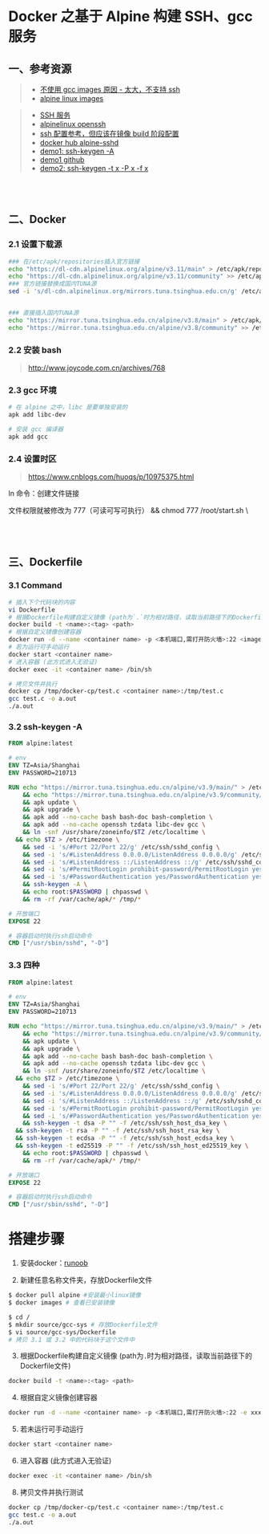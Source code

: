 # Docker 之基于 Alpine 构建 SSH、gcc 服务

## 一、参考资源

> - [不使用 gcc images 原因 - 太大，不支持 ssh](https://www.jianshu.com/p/30fa6448bb63)
> - [alpine linux images](https://blog.csdn.net/qq_39629343/article/details/81513110)

> - [SSH 服务](https://blog.csdn.net/AMimiDou_212/article/details/106502393)
> - [alpinelinux openssh](https://wiki.alpinelinux.org/wiki/Setting_up_a_ssh-server)
> - [ssh 配置参考，但应该在镜像 build 阶段配置](https://blog.csdn.net/qq_39626154/article/details/82856865)
> - [docker hub alpine-sshd](https://hub.docker.com/r/danielguerra/alpine-sshd/dockerfile/)
> - [demo1: ssh-keygen -A](https://blog.csdn.net/highlevels/article/details/99626949)
> - [demo1 github](https://github.com/tfwcn/docker-alpine-server)
> - [demo2: ssh-keygen -t x -P x -f x](https://blog.csdn.net/AMimiDou_212/article/details/106502393)

<br />
<br />

## 二、Docker

### 2.1 设置下载源

```bash
### 在/etc/apk/repositories插入官方链接
echo "https://dl-cdn.alpinelinux.org/alpine/v3.11/main" > /etc/apk/repositories
echo "https://dl-cdn.alpinelinux.org/alpine/v3.11/community" >> /etc/apk/repositories
### 官方链接替换成国内TUNA源
sed -i 's/dl-cdn.alpinelinux.org/mirrors.tuna.tsinghua.edu.cn/g' /etc/apk/repositories


### 直接插入国内TUNA源
echo "https://mirror.tuna.tsinghua.edu.cn/alpine/v3.8/main" > /etc/apk/repositories
echo "https://mirror.tuna.tsinghua.edu.cn/alpine/v3.8/community" >> /etc/apk/repositories
```

### 2.2 安装 bash

> http://www.joycode.com.cn/archives/768

### 2.3 gcc 环境

```bash
# 在 alpine 之中，libc 是要单独安装的
apk add libc-dev

# 安装 gcc 编译器
apk add gcc
```

### 2.4 设置时区

> https://www.cnblogs.com/huoqs/p/10975375.html

ln 命令：创建文件链接

文件权限就被修改为 777（可读可写可执行）
&& chmod 777 /root/start.sh \

<br />
<br />

## 三、Dockerfile

### 3.1 Command
<!-- docker run --name gcc-sys -p 7777:22 -it alpine /bin/sh -->

```bash
# 插入下个代码块的内容
vi Dockerfile
# 根据Dockerfile构建自定义镜像 (path为`.`时为相对路径，读取当前路径下的Dockerfile文件)
docker build -t <name>:<tag> <path>
# 根据自定义镜像创建容器
docker run -d --name <container name> -p <本机端口,需打开防火墙>:22 <image name>:<image tag>
# 若为运行可手动运行
docker start <container name>
# 进入容器 (此方式进入无验证)
docker exec -it <container name> /bin/sh

# 拷贝文件并执行
docker cp /tmp/docker-cp/test.c <container name>:/tmp/test.c
gcc test.c -o a.out
./a.out
```

### 3.2 ssh-keygen -A

```Dockerfile
FROM alpine:latest

# env
ENV TZ=Asia/Shanghai
ENV PASSWORD=210713

RUN echo "https://mirror.tuna.tsinghua.edu.cn/alpine/v3.9/main/" > /etc/apk/repositories \
	&& echo "https://mirror.tuna.tsinghua.edu.cn/alpine/v3.9/community/" >> /etc/apk/repositories \
	&& apk update \
	&& apk upgrade \
	&& apk add --no-cache bash bash-doc bash-completion \
	&& apk add --no-cache openssh tzdata libc-dev gcc \
	&& ln -snf /usr/share/zoneinfo/$TZ /etc/localtime \
  && echo $TZ > /etc/timezone \
	&& sed -i 's/#Port 22/Port 22/g' /etc/ssh/sshd_config \
	&& sed -i 's/#ListenAddress 0.0.0.0/ListenAddress 0.0.0.0/g' /etc/ssh/sshd_config \
	&& sed -i 's/#ListenAddress ::/ListenAddress ::/g' /etc/ssh/sshd_config \
	&& sed -i 's/#PermitRootLogin prohibit-password/PermitRootLogin yes/g' /etc/ssh/sshd_config \
	&& sed -i 's/#PasswordAuthentication yes/PasswordAuthentication yes/g' /etc/ssh/sshd_config \
	&& ssh-keygen -A \
	&& echo root:$PASSWORD | chpasswd \
	&& rm -rf /var/cache/apk/* /tmp/*

# 开放端口
EXPOSE 22

# 容器启动时执行ssh启动命令
CMD ["/usr/sbin/sshd", "-D"]
```

### 3.3 四种

```Dockerfile
FROM alpine:latest

# env
ENV TZ=Asia/Shanghai
ENV PASSWORD=210713

RUN echo "https://mirror.tuna.tsinghua.edu.cn/alpine/v3.9/main/" > /etc/apk/repositories \
	&& echo "https://mirror.tuna.tsinghua.edu.cn/alpine/v3.9/community/" >> /etc/apk/repositories \
	&& apk update \
	&& apk upgrade \
	&& apk add --no-cache bash bash-doc bash-completion \
	&& apk add --no-cache openssh tzdata libc-dev gcc \
	&& ln -snf /usr/share/zoneinfo/$TZ /etc/localtime \
  && echo $TZ > /etc/timezone \
	&& sed -i 's/#Port 22/Port 22/g' /etc/ssh/sshd_config \
	&& sed -i 's/#ListenAddress 0.0.0.0/ListenAddress 0.0.0.0/g' /etc/ssh/sshd_config \
	&& sed -i 's/#ListenAddress ::/ListenAddress ::/g' /etc/ssh/sshd_config \
	&& sed -i 's/#PermitRootLogin prohibit-password/PermitRootLogin yes/g' /etc/ssh/sshd_config \
	&& sed -i 's/#PasswordAuthentication yes/PasswordAuthentication yes/g' /etc/ssh/sshd_config \
	&& ssh-keygen -t dsa -P "" -f /etc/ssh/ssh_host_dsa_key \
  && ssh-keygen -t rsa -P "" -f /etc/ssh/ssh_host_rsa_key \
  && ssh-keygen -t ecdsa -P "" -f /etc/ssh/ssh_host_ecdsa_key \
  && ssh-keygen -t ed25519 -P "" -f /etc/ssh/ssh_host_ed25519_key \
	&& echo root:$PASSWORD | chpasswd \
	&& rm -rf /var/cache/apk/* /tmp/*

# 开放端口
EXPOSE 22

# 容器启动时执行ssh启动命令
CMD ["/usr/sbin/sshd", "-D"]
```



# 搭建步骤

1. 安装docker：[runoob](https://www.runoob.com/docker/centos-docker-install.html)

2. 新建任意名称文件夹，存放Dockerfile文件
```bash
$ docker pull alpine #安装最小linux镜像
$ docker images # 查看已安装镜像

$ cd /
$ mkdir source/gcc-sys # 存放Dockerfile文件
$ vi source/gcc-sys/Dockerfile
# 拷贝 3.1 或 3.2 中的代码块于这个文件中
```

3. 根据Dockerfile构建自定义镜像 (path为`.`时为相对路径，读取当前路径下的Dockerfile文件)
```bash
docker build -t <name>:<tag> <path>
```

4.  根据自定义镜像创建容器
```bash
docker run -d --name <container name> -p <本机端口,需打开防火墙>:22 -e xxxx=xxxx  <image name>:<image tag>
```

5. 若未运行可手动运行
```bash
docker start <container name>
```

6. 进入容器 (此方式进入无验证)
```bash
docker exec -it <container name> /bin/sh
```

8. 拷贝文件并执行测试
```bash
docker cp /tmp/docker-cp/test.c <container name>:/tmp/test.c
gcc test.c -o a.out
./a.out
```